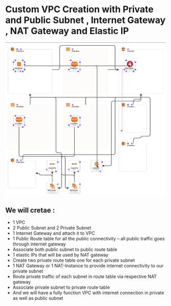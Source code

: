 # Custom VPC Creation with Private and Public Subnet , Internet Gateway , NAT Gateway and Elastic IP
![Architecture_of_Template](Overview.png)


## We will cretae : 
- 1 VPC
- 2 Public Subnet and 2 Private Subnet
- 1 Internet Gateway and attach it to VPC
- 1 Public Route table for all the public connectivity – all public traffic goes through internet gateway
- Associate both public subnet to public route table
- 1 elastic IPs that will be used by NAT gateway
- Create two private route table one for each private subnet
- 1 NAT Gateway or 1 NAT-Instance to provide internet connectivity to our private subnet
- Route private traffic of each subnet in route table via respective NAT gateway
- Associate private subnet to private route table
- And we will have a fully function VPC with internet connection in private as well as public subnet
